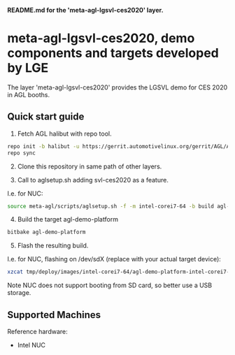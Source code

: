 **README.md for the 'meta-agl-lgsvl-ces2020' layer.**

meta-agl-lgsvl-ces2020, demo components and targets developed by LGE
====================================================================

The layer 'meta-agl-lgsvl-ces2020' provides the LGSVL demo for
CES 2020 in AGL booths.

Quick start guide
-----------------

1. Fetch AGL halibut with repo tool.

```bash
repo init -b halibut -u https://gerrit.automotivelinux.org/gerrit/AGL/AGL-repo
repo sync
```

2. Clone this repository in same path of other layers.

3. Call to aglsetup.sh adding svl-ces2020 as a feature.

I.e. for NUC:

```bash
source meta-agl/scripts/aglsetup.sh -f -m intel-corei7-64 -b build agl-devel svl-ces2020
```

4. Build the target agl-demo-platform

```bash
bitbake agl-demo-platform
```

5. Flash the resulting build.

I.e. for NUC, flashing on /dev/sdX (replace with your actual target device):

```bash
xzcat tmp/deploy/images/intel-corei7-64/agl-demo-platform-intel-corei7-64.wic.xz | sudo dd of=/dev/sdX bs=4M
```

Note NUC does not support booting from SD card, so better use a USB storage.

Supported Machines
------------------

Reference hardware:

* Intel NUC


